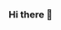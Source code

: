 ### Hi there 👋

<!--
**caseyoneil10/caseyoneil10** is a ✨ _special_ ✨ repository because its `README.md` (this file) appears on your GitHub profile.

I am a Software Engineer with a passion for Full-Stack Development who loves solving problems with JavaScript, React, and PostreSQL. I have 7+ years of sales and customer service experience which have taught me the power of communicating a problem, and then also quickly and efficiently solving said problem. I thrive when navigating stressful, high stakes environments where my organization skills, and ability to bring levity to situations ensures that the energy of the team is not affected, and we achieve the optimum result together. I am looking forward to working in an environment where I can not only achieve my highest potential and contribute to solving problems, but also help others in solving problems, while elevating my team members to achieve their fullest potential.
